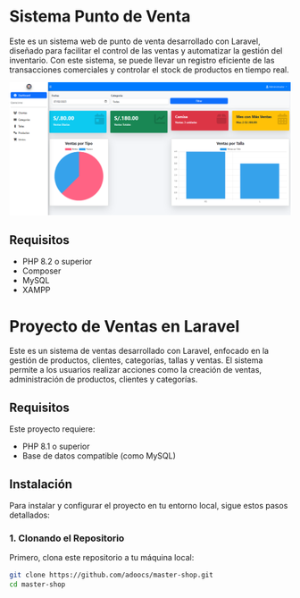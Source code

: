 # Sistema Punto de Venta

Este es un sistema web de punto de venta desarrollado con Laravel, diseñado para facilitar el control de las ventas y automatizar la gestión del inventario. Con este sistema, se puede llevar un registro eficiente de las transacciones comerciales y controlar el stock de productos en tiempo real.

![Imagen del Proyecto](DashboardVenta.PNG)

## Requisitos
- PHP 8.2 o superior
- Composer 
- MySQL
- XAMPP

# Proyecto de Ventas en Laravel

Este es un sistema de ventas desarrollado con Laravel, enfocado en la gestión de productos, clientes, categorías, tallas y ventas. El sistema permite a los usuarios realizar acciones como la creación de ventas, administración de productos, clientes y categorías.

## Requisitos

Este proyecto requiere:

- PHP 8.1 o superior
- Base de datos compatible (como MySQL)

## Instalación

Para instalar y configurar el proyecto en tu entorno local, sigue estos pasos detallados:

### 1. Clonando el Repositorio

Primero, clona este repositorio a tu máquina local:

```bash
git clone https://github.com/adoocs/master-shop.git
cd master-shop
